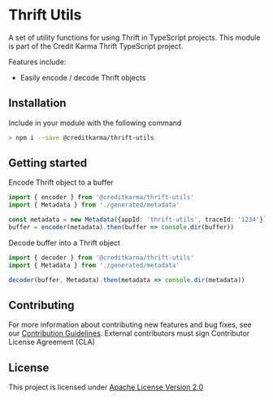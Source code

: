 # Thrift Utils

A set of utility functions for using Thrift in TypeScript projects.  This module is part of the Credit Karma Thrift TypeScript project.

Features include:

* Easily encode / decode Thrift objects

## Installation

Include in your module with the following command

```bash
> npm i --save @creditkarma/thrift-utils
```

## Getting started

Encode Thrift object to a buffer
```typescript
import { encoder } from '@creditkarma/thrift-utils'
import { Metadata } from './generated/metadata'

const metadata = new Metadata({appId: 'thrift-utils', traceId: '1234'})
buffer = encoder(metadata).then(buffer => console.dir(buffer))
```

Decode buffer into a Thrift object
```typescript
import { decoder } from '@creditkarma/thrift-utils'
import { Metadata } from './generated/metadata'

decoder(buffer, Metadata).then(metadata => console.dir(metadata))
```

## Contributing

For more information about contributing new features and bug fixes, see our [Contribution Guidelines](https://github.com/creditkarma/CONTRIBUTING.md).
External contributors must sign Contributor License Agreement (CLA)

## License

This project is licensed under [Apache License Version 2.0](./LICENSE)